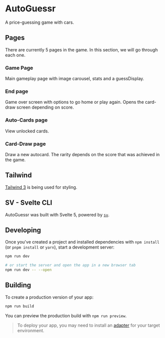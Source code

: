 # AutoGuessr
A price-guessing game with cars. 

## Pages
There are currently 5 pages in the game. In this section, we will go through each one. 

### Game Page
Main gameplay page with image carousel, stats and a guessDisplay.

### End page
Game over screen with options to go home or play again. Opens the card-draw screen depending on score.

### Auto-Cards page
View unlocked cards.

### Card-Draw page
Draw a new autocard. The rarity depends on the score that was achieved in the game.

## Tailwind
[Tailwind 3](https://tailwindcss.com/) is being used for styling.

## SV - Svelte CLI

AutoGuessr was built with Svelte 5, powered by [`sv`](https://github.com/sveltejs/cli). 

## Developing

Once you've created a project and installed dependencies with `npm install` (or `pnpm install` or `yarn`), start a development server:

```bash
npm run dev

# or start the server and open the app in a new browser tab
npm run dev -- --open
```

## Building

To create a production version of your app:

```bash
npm run build
```

You can preview the production build with `npm run preview`.

> To deploy your app, you may need to install an [adapter](https://svelte.dev/docs/kit/adapters) for your target environment.
